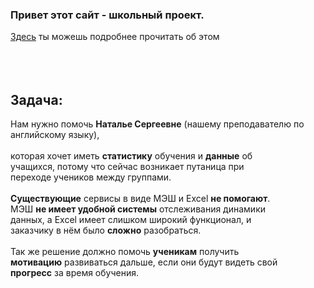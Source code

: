 <h3>Привет этот сайт - школьный проект.</h3>
<a href="https://clck.ru/34crmP">Здесь</a> ты можешь подробнее прочитать об этом
<br><br><br><br>
<h2>Задача:</h2>
Нам нужно помочь <b>Наталье Сергеевне</b> (нашему преподавателю по английскому языку),<br><br>
которая хочет иметь <b>статистику</b> обучения и <b>данные</b> об<br>
учащихся, потому что сейчас возникает путаница при<br>
переходе учеников между группами.<br><br>
<b>Существующие</b> сервисы в виде МЭШ и Excel <b>не помогают</b>.<br>
МЭШ <b>не имеет удобной системы</b> отслеживания динамики<br>
данных, а Excel имеет слишком широкий функционал, и<br>
заказчику в нём было <b>сложно</b> разобраться.<br><br>
Так же решение должно помочь <b>ученикам</b> получить<br>
<b>мотивацию</b> развиваться дальше, если они будут видеть свой<br>
<b>прогресс</b> за время обучения.
